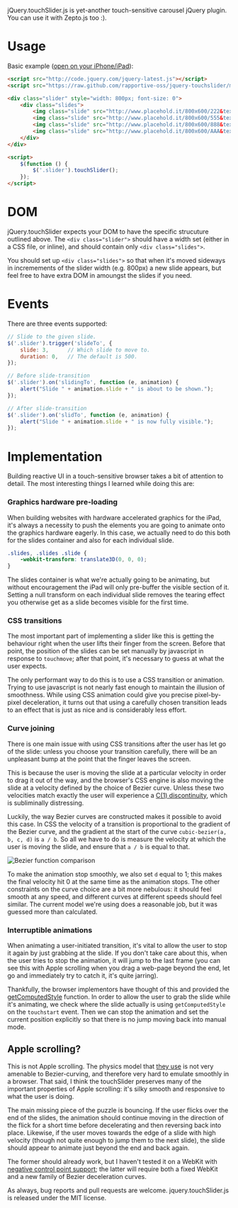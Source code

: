 jQuery.touchSlider.js is yet-another touch-sensitive carousel jQuery plugin.
You can use it with Zepto.js too :).

Usage
=====

Basic example ([open on your iPhone/iPad](http://bit.ly/tslider)):

```html
<script src="http://code.jquery.com/jquery-latest.js"></script>
<script src="https://raw.github.com/rapportive-oss/jquery-touchslider/master/jquery.touchslider.js"></script>

<div class="slider" style="width: 800px; font-size: 0">
    <div class="slides">
        <img class="slide" src="http://www.placehold.it/800x600/222&text=ONE">
        <img class="slide" src="http://www.placehold.it/800x600/555&text=TWO">
        <img class="slide" src="http://www.placehold.it/800x600/888&text=THREE">
        <img class="slide" src="http://www.placehold.it/800x600/AAA&text=FOUR">
    </div>
</div>

<script>
    $(function () {
        $('.slider').touchSlider();
    });
</script>
```

DOM
===

jQuery.touchSlider expects your DOM to have the specific strucuture outlined above.
The `<div class="slider">` should have a width set (either in a CSS file, or inline),
and should contain only `<div class="slides">`.

You should set up `<div class="slides">` so that when it's moved sideways in incremements
of the slider width (e.g. 800px) a new slide appears, but feel free to have extra
DOM in amoungst the slides if you need.

Events
======

There are three events supported:

```javascript
// Slide to the given slide.
$('.slider').trigger('slideTo', {
    slide: 3,      // Which slide to move to.
    duration: 0,   // The default is 500.
});

// Before slide-transition
$('.slider').on('slidingTo', function (e, animation) {
    alert("Slide " + animation.slide + " is about to be shown.");
});

// After slide-transition
$('.slider').on('slidTo', function (e, animation) {
    alert("Slide " + animation.slide + " is now fully visible.");
});
```

Implementation
==============

Building reactive UI in a touch-sensitive browser takes a bit of attention to detail. The
most interesting things I learned while doing this are:

### Graphics hardware pre-loading

When building websites with hardware accelerated graphics for the iPad, it's always a
necessity to push the elements you are going to animate onto the graphics hardware eagerly.
In this case, we actually need to do this both for the slides container and also for each
individual slide.

```css
.slides, .slides .slide {
    -webkit-transform: translate3D(0, 0, 0);
}
```

The slides container is what we're actually going to be animating, but
without encouragement the iPad will only pre-buffer the visible section of it. Setting a
null transform on each individual slide removes the tearing effect you otherwise get as a
slide becomes visible for the first time.

### CSS transitions

The most important part of implementing a slider like this is getting the behaviour right
when the user lifts their finger from the screen. Before that point, the position of the
slides can be set manually by javascript in response to `touchmove`; after that point, it's
necessary to guess at what the user expects.

The only performant way to do this is to use a CSS transition or animation. Trying to use
javascript is not nearly fast enough to maintain the illusion of smoothness. While
using CSS animation could give you precise pixel-by-pixel deceleration, it turns out that
using a carefully chosen transition leads to an effect that is just as nice and is
considerably less effort.

### Curve joining

There is one main issue with using CSS transitions after the user has let go of the
slide: unless you choose your transition carefully, there will be an unpleasant bump at
the point that the finger leaves the screen.

This is because the user is moving the slide at a particular velocity in order to drag it
out of the way, and the browser's CSS engine is also moving the slide at a
velocity defined by the choice of Bezier curve. Unless these two velocities match exactly
the user will experience a [C(1)
discontinuity](http://en.wikipedia.org/wiki/Smooth_function#Parametric_continuity), which
is subliminally distressing.

Luckily, the way Bezier curves are constructed makes it possible to avoid this case. In CSS
the velocity of a transition is proportional to the gradient of the Bezier curve, and the
gradient at the start of the curve `cubic-bezier(a, b, c, d)` is `a / b`. So all we have
to do is measure the velocity at which the user is moving the slide, and ensure that
`a / b` is equal to that.

![Bezier function comparison](http://code.rapportive.com/jquery-touchslider/img/continuity.svg)

To make the animation stop smoothly, we also set `d` equal to 1; this makes the final
velocity hit 0 at the same time as the animation stops. The other constraints on the
curve choice are a bit more nebulous: it should feel smooth at any speed, and different
curves at different speeds should feel similar. The current model we're using does a
reasonable job, but it was guessed more than calculated.

### Interruptible animations

When animating a user-initiated transition, it's vital to allow the user to
stop it again by just grabbing at the slide. If you don't take care about this, when
the user tries to stop the animation, it will jump to the last frame (you can see this
with Apple scrolling when you drag a web-page beyond the end, let go and immediately try
to catch it, it's quite jarring).

Thankfully, the browser implementors have thought of this and provided the
[getComputedStyle](https://developer.mozilla.org/en-US/docs/DOM/window.getComputedStyle)
function. In order to allow the user to grab the slide while it's animating, we check
where the slide actually is using `getComputedStyle` on the `touchstart` event.
Then we can stop the animation and set the current position explicitly so that there is no jump
moving back into manual mode.

## Apple scrolling?

This is not Apple scrolling. The physics model that [they
use](https://github.com/jimeh/PastryKit/blob/master/mobile/dist/PastryKit.js) is not very
amenable to Bezier-curving, and therefore very hard to emulate smoothly in a browser.
That said, I think the touchSlider preserves many of the important properties of
Apple scrolling: it's silky smooth and responsive to what the user is doing.

The main missing piece of the puzzle is bouncing. If the user flicks over the end of the
slides, the animation should continue moving in the direction of the flick for a short
time before decelerating and then reversing back into place. Likewise, if the user moves
towards the edge of a slide with high velocity (though not quite enough to jump them to
the next slide), the slide should appear to animate just beyond the end and back again.

The former should already work, but I haven't tested it on a WebKit with [negative control
point support](https://bugs.webkit.org/show_bug.cgi?id=45761); the latter will require
both a fixed WebKit and a new family of Bezier deceleration curves.

As always, bug reports and pull requests are welcome. jquery.touchSlider.js is released
under the MIT license.
